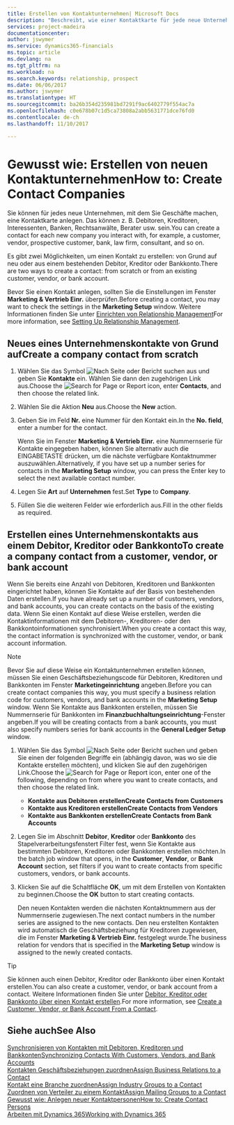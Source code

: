 ```yaml
---
title: Erstellen von Kontaktunternehmen| Microsoft Docs
description: "Beschreibt, wie einer Kontaktkarte für jede neue Unternehmung oder potentielle neuen Unternehmung erstellt wird, mit dem Sie eine Geschäftsbeziehung haben."
services: project-madeira
documentationcenter: 
author: jswymer
ms.service: dynamics365-financials
ms.topic: article
ms.devlang: na
ms.tgt_pltfrm: na
ms.workload: na
ms.search.keywords: relationship, prospect
ms.date: 06/06/2017
ms.author: jswymer
ms.translationtype: HT
ms.sourcegitcommit: ba26b354d235981bd7291f9ac6402779f554ac7a
ms.openlocfilehash: c0e678b07c1d5ca73808a2abb5631771dce76fd0
ms.contentlocale: de-ch
ms.lasthandoff: 11/10/2017

---
```

# <a name="how-to-create-contact-companies"></a><span data-ttu-id="163b3-103">Gewusst wie: Erstellen von neuen Kontaktunternehmen</span><span class="sxs-lookup"><span data-stu-id="163b3-103">How to: Create Contact Companies</span></span>
<span data-ttu-id="163b3-104">Sie können für jedes neue Unternehmen, mit dem Sie Geschäfte machen, eine Kontaktkarte anlegen. Das können z. B. Debitoren, Kreditoren, Interessenten, Banken, Rechtsanwälte, Berater usw. sein.</span><span class="sxs-lookup"><span data-stu-id="163b3-104">You can create a contact for each new company you interact with, for example, a customer, vendor, prospective customer, bank, law firm, consultant, and so on.</span></span>

<span data-ttu-id="163b3-105">Es gibt zwei Möglichkeiten, um einen Kontakt zu erstellen: von Grund auf neu oder aus einem bestehenden Debitor, Kreditor oder Bankkonto.</span><span class="sxs-lookup"><span data-stu-id="163b3-105">There are two ways to create a contact: from scratch or from an existing customer, vendor, or bank account.</span></span>

<span data-ttu-id="163b3-106">Bevor Sie einen Kontakt anlegen, sollten Sie die Einstellungen im Fenster **Marketing & Vertrieb Einr.** überprüfen.</span><span class="sxs-lookup"><span data-stu-id="163b3-106">Before creating a contact, you may want to check the settings in the **Marketing Setup** window.</span></span> <span data-ttu-id="163b3-107">Weitere Informationen finden Sie unter [Einrichten von Relationship Management](marketing-setup-marketing.md)</span><span class="sxs-lookup"><span data-stu-id="163b3-107">For more information, see [Setting Up Relationship Management](marketing-setup-marketing.md).</span></span>

## <a name="create-a-company-contact-from-scratch"></a><span data-ttu-id="163b3-108">Neues eines Unternehmenskontakte von Grund auf</span><span class="sxs-lookup"><span data-stu-id="163b3-108">Create a company contact from scratch</span></span>
1. <span data-ttu-id="163b3-109">Wählen Sie das Symbol ![Nach Seite oder Bericht suchen](media/ui-search/search_small.png "Nach Seite oder Bericht suchen") aus und geben Sie **Kontakte** ein. Wählen Sie dann den zugehörigen Link aus.</span><span class="sxs-lookup"><span data-stu-id="163b3-109">Choose the ![Search for Page or Report](media/ui-search/search_small.png "Search for Page or Report icon") icon, enter **Contacts**, and then choose the related link.</span></span>
2. <span data-ttu-id="163b3-110">Wählen Sie die Aktion **Neu** aus.</span><span class="sxs-lookup"><span data-stu-id="163b3-110">Choose the **New** action.</span></span>
3. <span data-ttu-id="163b3-111">Geben Sie im Feld **Nr.** eine Nummer für den Kontakt ein.</span><span class="sxs-lookup"><span data-stu-id="163b3-111">In the **No. field**, enter a number for the contact.</span></span>

    <span data-ttu-id="163b3-112">Wenn Sie im Fenster **Marketing & Vertrieb Einr.** eine Nummernserie für Kontakte eingegeben haben, können Sie alternativ auch die EINGABETASTE drücken, um die nächste verfügbare Kontaktnummer auszuwählen.</span><span class="sxs-lookup"><span data-stu-id="163b3-112">Alternatively, if you have set up a number series for contacts in the **Marketing Setup** window, you can press the Enter key to select the next available contact number.</span></span>  
4. <span data-ttu-id="163b3-113">Legen Sie **Art** auf **Unternehmen** fest.</span><span class="sxs-lookup"><span data-stu-id="163b3-113">Set **Type** to **Company**.</span></span>
5. <span data-ttu-id="163b3-114">Füllen Sie die weiteren Felder wie erforderlich aus.</span><span class="sxs-lookup"><span data-stu-id="163b3-114">Fill in the other fields as required.</span></span>

## <a name="to-create-a-company-contact-from-a-customer-vendor-or-bank-account"></a><span data-ttu-id="163b3-115">Erstellen eines Unternehmenskontakts aus einem Debitor, Kreditor oder Bankkonto</span><span class="sxs-lookup"><span data-stu-id="163b3-115">To create a company contact from a customer, vendor, or bank account</span></span>
<span data-ttu-id="163b3-116">Wenn Sie bereits eine Anzahl von Debitoren, Kreditoren und Bankkonten eingerichtet haben, können Sie Kontakte auf der Basis von bestehenden Daten erstellen.</span><span class="sxs-lookup"><span data-stu-id="163b3-116">If you have already set up a number of customers, vendors, and bank accounts, you can create contacts on the basis of the existing data.</span></span> <span data-ttu-id="163b3-117">Wenn Sie einen Kontakt auf diese Weise erstellen, werden die Kontaktinformationen mit dem Debitoren-, Kreditoren- oder den Bankkontoinformationen synchronisiert.</span><span class="sxs-lookup"><span data-stu-id="163b3-117">When you create a contact this way, the contact information is synchronized with the customer, vendor, or bank account information.</span></span>

> [!NOTE]  
>   <span data-ttu-id="163b3-118">Bevor Sie auf diese Weise ein Kontaktunternehmen erstellen können, müssen Sie einen Geschäftsbeziehungscode für Debitoren, Kreditoren und Bankkonten im Fenster **Marketingeinrichtung** angeben.</span><span class="sxs-lookup"><span data-stu-id="163b3-118">Before you can create contact companies this way, you must specify a business relation code for customers, vendors, and bank accounts in the **Marketing Setup** window.</span></span> <span data-ttu-id="163b3-119">Wenn Sie Kontakte aus Bankkonten erstellen, müssen Sie Nummernserie für Bankkonten im **Finanzbuchhaltungseinrichtung**-Fenster angeben.</span><span class="sxs-lookup"><span data-stu-id="163b3-119">If you will be creating contacts from a bank accounts, you must also specify numbers series for bank accounts in the **General Ledger Setup** window.</span></span>

1. <span data-ttu-id="163b3-120">Wählen Sie das Symbol ![Nach Seite oder Bericht suchen](media/ui-search/search_small.png "Nach Seite oder Bericht suchen") und geben Sie einen der folgenden Begriffe ein (abhängig davon, was wo sie die Kontakte erstellen möchten), und klicken Sie auf den zugehörigen Link.</span><span class="sxs-lookup"><span data-stu-id="163b3-120">Choose the ![Search for Page or Report](media/ui-search/search_small.png "Search for Page or Report icon") icon, enter one of the following, depending on from where you want to create contacts, and then choose the related link.</span></span>
   * <span data-ttu-id="163b3-121">**Kontakte aus Debitoren erstellen**</span><span class="sxs-lookup"><span data-stu-id="163b3-121">**Create Contacts from Customers**</span></span>
   * <span data-ttu-id="163b3-122">**Kontakte aus Kreditoren erstellen**</span><span class="sxs-lookup"><span data-stu-id="163b3-122">**Create Contacts from Vendors**</span></span>
   * <span data-ttu-id="163b3-123">**Kontakte aus Bankkonten erstellen**</span><span class="sxs-lookup"><span data-stu-id="163b3-123">**Create Contacts from Bank Accounts**</span></span>
2. <span data-ttu-id="163b3-124">Legen Sie im Abschnitt **Debitor**, **Kreditor** oder **Bankkonto** des Stapelverarbeitungsfenstert Filter fest, wenn Sie Kontakte aus bestimmten Debitoren, Kreditoren oder Bankkonten erstellen möchten.</span><span class="sxs-lookup"><span data-stu-id="163b3-124">In the batch job window that opens, in the **Customer**, **Vendor**, or **Bank Account** section, set filters if you want to create contacts from specific customers, vendors, or bank accounts.</span></span>
3. <span data-ttu-id="163b3-125">Klicken Sie auf die Schaltfläche **OK**, um mit dem Erstellen von Kontakten zu beginnen.</span><span class="sxs-lookup"><span data-stu-id="163b3-125">Choose the **OK** button to start creating contacts.</span></span>

    <span data-ttu-id="163b3-126">Den neuen Kontakten werden die nächsten Kontaktnummern aus der Nummernserie zugewiesen.</span><span class="sxs-lookup"><span data-stu-id="163b3-126">The next contact numbers in the number series are assigned to the new contacts.</span></span> <span data-ttu-id="163b3-127">Den neu erstellten Kontakten wird automatisch die Geschäftsbeziehung für Kreditoren zugewiesen, die im Fenster **Marketing & Vertrieb Einr.** festgelegt wurde.</span><span class="sxs-lookup"><span data-stu-id="163b3-127">The business relation for vendors that is specified in the **Marketing Setup** window is assigned to the newly created contacts.</span></span>

> [!TIP]  
>   <span data-ttu-id="163b3-128">Sie können auch einen Debitor, Kreditor oder Bankkonto über einen Kontakt erstellen.</span><span class="sxs-lookup"><span data-stu-id="163b3-128">You can also create a customer, vendor, or bank account from a contact.</span></span> <span data-ttu-id="163b3-129">Weitere Informationen finden Sie unter [Debitor, Kreditor oder Bankkonto über einen Kontakt erstellen](marketing-how-create-contacts-new-customers-vendors-bank-accounts.md).</span><span class="sxs-lookup"><span data-stu-id="163b3-129">For more information, see [Create a Customer, Vendor, or Bank Account From a Contact](marketing-how-create-contacts-new-customers-vendors-bank-accounts.md).</span></span>

## <a name="see-also"></a><span data-ttu-id="163b3-130">Siehe auch</span><span class="sxs-lookup"><span data-stu-id="163b3-130">See Also</span></span>
[<span data-ttu-id="163b3-131">Synchronisieren von Kontakten mit Debitoren, Kreditoren und Bankkonten</span><span class="sxs-lookup"><span data-stu-id="163b3-131">Synchronizing Contacts With Customers, Vendors, and Bank Accounts</span></span>](marketing-synchronize-contacts-customers-vendors-bank-accounts.md)  
[<span data-ttu-id="163b3-132">Kontakten Geschäftsbeziehungen zuordnen</span><span class="sxs-lookup"><span data-stu-id="163b3-132">Assign Business Relations to a Contact</span></span>](marketing-business-relations.md#AssignBusRelContact)  
[<span data-ttu-id="163b3-133">Kontakt eine Branche zuordnen</span><span class="sxs-lookup"><span data-stu-id="163b3-133">Assign Industry Groups to a Contact</span></span>](marketing-industry-groups.md#AssignIndustryGroupContact)  
[<span data-ttu-id="163b3-134">Zuordnen von Verteiler zu einem Kontakt</span><span class="sxs-lookup"><span data-stu-id="163b3-134">Assign Mailing Groups to a Contact</span></span>](marketing-mailing-groups.md#AssignMailGroupContact)  
[<span data-ttu-id="163b3-135">Gewusst wie: Anlegen neuer Kontaktpersonen</span><span class="sxs-lookup"><span data-stu-id="163b3-135">How to: Create Contact Persons</span></span>](marketing-create-contact-persons.md)  
[<span data-ttu-id="163b3-136">Arbeiten mit Dynamics 365</span><span class="sxs-lookup"><span data-stu-id="163b3-136">Working with Dynamics 365</span></span>](ui-work-product.md)

